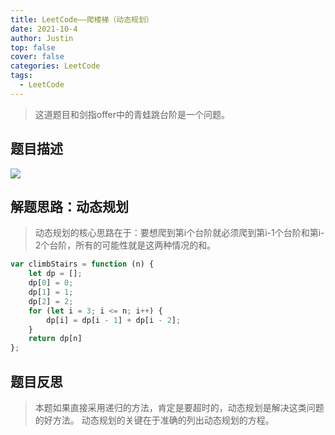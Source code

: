 ```yaml
---
title: LeetCode——爬楼梯（动态规划）
date: 2021-10-4
author: Justin
top: false
cover: false
categories: LeetCode
tags:
  - LeetCode
---
```


>这道题目和剑指offer中的青蛙跳台阶是一个问题。

## 题目描述
![](https://img-blog.csdnimg.cn/img_convert/e2f3505bfbef61565f1a82974d5aca71.png)

## 解题思路：动态规划
>动态规划的核心思路在于：要想爬到第i个台阶就必须爬到第i-1个台阶和第i-2个台阶，所有的可能性就是这两种情况的和。

```js
var climbStairs = function (n) {
    let dp = [];
    dp[0] = 0;
    dp[1] = 1;
    dp[2] = 2;
    for (let i = 3; i <= n; i++) {
        dp[i] = dp[i - 1] + dp[i - 2];
    }
    return dp[n]
};
```

## 题目反思
>本题如果直接采用递归的方法，肯定是要超时的，动态规划是解决这类问题的好方法。
>动态规划的关键在于准确的列出动态规划的方程。


